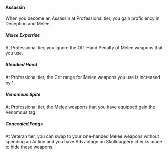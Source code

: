 #### Assassin

When you become an Assassin at Professional tier, you gain proficiency in Deception and Melee.

##### **Melee Expertise**

At Professional tier, you ignore the Off-Hand Penalty of Melee weapons that you use.

##### **Steadied Hand**

At Professional tier, the Crit range for Melee weapons you use is increased by 1.

##### **Venomous Spite**

At Professional tier, the Melee weapons that you have equipped gain the Venomous tag.

##### **Concealed Fangs**

At Veteran tier, you can swap to your one-handed Melee weapons without spending an Action and you have Advantage on Skullduggery checks made to hide these weapons.